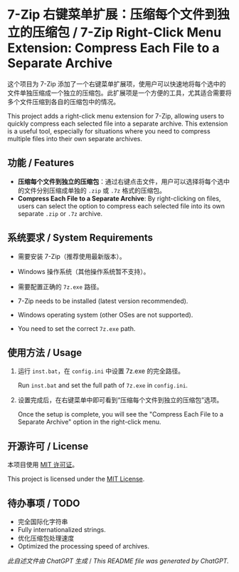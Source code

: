 # 7-Zip 右键菜单扩展：压缩每个文件到独立的压缩包 / 7-Zip Right-Click Menu Extension: Compress Each File to a Separate Archive

这个项目为 7-Zip 添加了一个右键菜单扩展项，使用户可以快速地将每个选中的文件单独压缩成一个独立的压缩包。此扩展项是一个方便的工具，尤其适合需要将多个文件压缩到各自的压缩包中的情况。

This project adds a right-click menu extension for 7-Zip, allowing users to quickly compress each selected file into a separate archive. This extension is a useful tool, especially for situations where you need to compress multiple files into their own separate archives.

## 功能 / Features

- **压缩每个文件到独立的压缩包**：通过右键点击文件，用户可以选择将每个选中的文件分别压缩成单独的 `.zip` 或 `.7z` 格式的压缩包。
- **Compress Each File to a Separate Archive**: By right-clicking on files, users can select the option to compress each selected file into its own separate `.zip` or `.7z` archive.

## 系统要求 / System Requirements

- 需要安装 7-Zip（推荐使用最新版本）。
- Windows 操作系统（其他操作系统暂不支持）。
- 需要配置正确的 `7z.exe` 路径。

- 7-Zip needs to be installed (latest version recommended).
- Windows operating system (other OSes are not supported).
- You need to set the correct `7z.exe` path.

## 使用方法 / Usage


1. 运行 `inst.bat`，在 `config.ini` 中设置 7z.exe 的完全路径。
   
   Run `inst.bat` and set the full path of `7z.exe` in `config.ini`.

2. 设置完成后，在右键菜单中即可看到“压缩每个文件到独立的压缩包”选项。
   
   Once the setup is complete, you will see the "Compress Each File to a Separate Archive" option in the right-click menu.

## 开源许可 / License

本项目使用 [MIT 许可证](LICENSE)。

This project is licensed under the [MIT License](LICENSE).

## 待办事项 / TODO

- 完全国际化字符串
- Fully internationalized strings.
- 优化压缩包处理速度
- Optimized the processing speed of archives.

*此自述文件由 ChatGPT 生成* / *This README file was generated by ChatGPT.*
